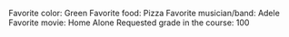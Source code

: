 Favorite color: Green
Favorite food: Pizza
Favorite musician/band: Adele
Favorite movie: Home Alone
Requested grade in the course: 100
